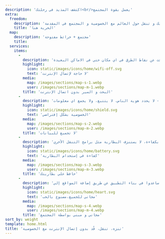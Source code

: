 ```yaml
---
description: 'اكتشف المذيد في رحلتك<br/>يعمل بقوة المجتمع'
extra:
  freedom:
    description: 'إكتشف رحلتك و تنقل حول العالم مع الخصوصية و المجتمع في المقدمة.'
    title: 'الحرية هنا'
  map:
    description: 'مجتمع + خرائط مفتوحة'
    title:
  services:
    items:
      - 
        description: 'خطّط لرحلتك في الخارج وتنقّل فيها دون الحاجة إلى بيانات الهاتف المحمول، وابحث عن نقاط الطرق في اي مكان حتي في الاماكن البعيدة.'
        highlight:
          icon: static/images/icons/home/wifi-off.svg
          text: 'لا حاجة لإتصال الإنترنت'
        media:
          map: /images/sections/map-s-1.webp
          user: /images/sections/map-m-1.webp
        title: 'البحث و السير بدون اتصال الإنترنت'
      - 
        description: 'التطبيق مصمم مع مراعاة الخصوصية في المقام الأول - لا يحدد هوية الناس، لا يتتبع، ولا يجمع اي معلومات.'
        highlight:
          icon: static/images/icons/home/shield.svg
          text: 'الخصوصية بشكل إفتراضي'
        media:
          map: /images/sections/map-s-2.webp
          user: /images/sections/map-m-2.webp
        title: 'لا تجميع للبيانات'
      - 
        description: 'يستخدم البطارية بكفاءة،‏ لا يستنزف البطارية مثل برامج التنقل الأخري.'
        highlight:
          icon: static/images/icons/home/battery.svg
          text: 'كفاءة في إستخدام البطارية'
        media:
          map: /images/sections/map-s-3.webp
          user: /images/sections/map-m-3.webp
        title: 'حافظ علي بطاريتك'
      - 
        description: 'الناس مثلك ساعدوا في بناء التطبيق عن طريق إضافة المواقع إلي <span class="text-icon"><svg viewBox="0 0 19 19"><use href="#icon-open-street-map"></use></svg> [OpenStreetMap](https://openstreetmap.org)</span>، إبداء الأراء علي الميزات، والمساهمة في الكود علي منصة Codeberg في المجتمع مفتوح المصدر.'
        highlight:
          icon: static/images/icons/home/heart.svg
          text: 'مجاني للجميع،مصنوع بالحب'
        media:
          map: /images/sections/map-s-4.webp
          user: /images/sections/map-m-4.webp
        title: 'مجاني و مبني بواسطة المجتمع'
sort_by: weight
template: home.html
title: 'تنزه، تنقل، قُد بدون إتصال الإنترنت مع الخصوصية'
---
```

